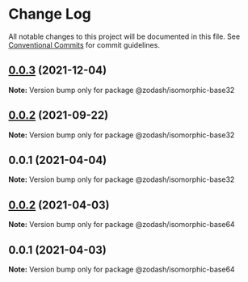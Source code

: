 # Change Log

All notable changes to this project will be documented in this file.
See [Conventional Commits](https://conventionalcommits.org) for commit guidelines.

## [0.0.3](https://github.com/zcorky/zodash/compare/@zodash/isomorphic-base32@0.0.2...@zodash/isomorphic-base32@0.0.3) (2021-12-04)

**Note:** Version bump only for package @zodash/isomorphic-base32





## [0.0.2](https://github.com/zcorky/zodash/compare/@zodash/isomorphic-base32@0.0.1...@zodash/isomorphic-base32@0.0.2) (2021-09-22)

**Note:** Version bump only for package @zodash/isomorphic-base32





## 0.0.1 (2021-04-04)

**Note:** Version bump only for package @zodash/isomorphic-base32





## [0.0.2](https://github.com/zcorky/zodash/compare/@zodash/isomorphic-base64@0.0.1...@zodash/isomorphic-base64@0.0.2) (2021-04-03)

**Note:** Version bump only for package @zodash/isomorphic-base64





## 0.0.1 (2021-04-03)

**Note:** Version bump only for package @zodash/isomorphic-base64
